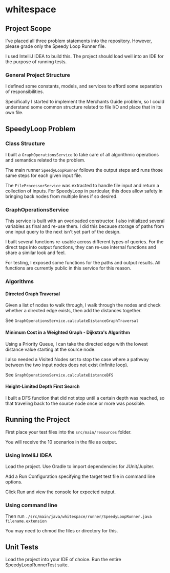 # whitespace

## Project Scope
I've placed all three problem statements into the repository.
However, please grade only the Speedy Loop Runner file.

I used IntelliJ IDEA to build this. The project should load well into an IDE for the purpose of running tests.

### General Project Structure

I defined some constants, models, and services to afford some separation of responsibilities.

Specifically I started to implement the Merchants Guide problem, so I could understand some common structure related to file I/O and place that in its own file.

## SpeedyLoop Problem

### Class Structure

I built a `GraphOperationsService` to take care of all algorithmic operations and semantics related to the problem.

The main runner `SpeedyLoopRunner` follows the output steps and runs those same steps for each given input file.

The `FileProcessorService` was extracted to handle file input and return a collection of inputs.
For SpeedyLoop in particular, this does allow safety in bringing back nodes from multiple lines if so desired.

### GraphOperationsService

This service is built with an overloaded constructor. I also initialized several variables as final and re-use them. I did this because storage of paths from one input query to the next isn't yet part of the design.

I built several functions re-usable across different types of queries.
For the direct taps into output functions, they can re-use internal functions and share a similar look and feel.

For testing, I exposed some functions for the paths and output results. All functions are currently public in this service for this reason.

### Algorithms

#### Directed Graph Traversal
Given a list of nodes to walk through, I walk through the nodes and check whether a directed edge exists, then add the distances together.

See `GraphOperationsService.calculateDistanceGraphTraversal`

#### Minimum Cost in a Weighted Graph - Dijkstra's Algorithm

Using a Priority Queue, I can take the directed edge with the lowest distance value starting at the source node.

I also needed a Visited Nodes set to stop the case where a pathway between the two input nodes does not exist (infinite loop).

See `GraphOperationsService.calculateDistanceBFS`

#### Height-Limited Depth First Search

I built a DFS function that did not stop until a certain depth was reached, so that traveling back to the source node once or more was possible.

## Running the Project
First place your test files into the `src/main/resources` folder.

You will receive the 10 scenarios in the file as output.

### Using IntelliJ IDEA

Load the project. Use Gradle to import dependencies for JUnit/Jupiter.

Add a Run Configuration specifying the target test file in command line options.

Click Run and view the console for expected output.

### Using command line

Then run `./src/main/java/whitespace/runner/SpeedyLoopRunner.java filename.extension`

You may need to chmod the files or directory for this.

## Unit Tests
Load the project into your IDE of choice.
Run the entire SpeedyLoopRunnerTest suite.
